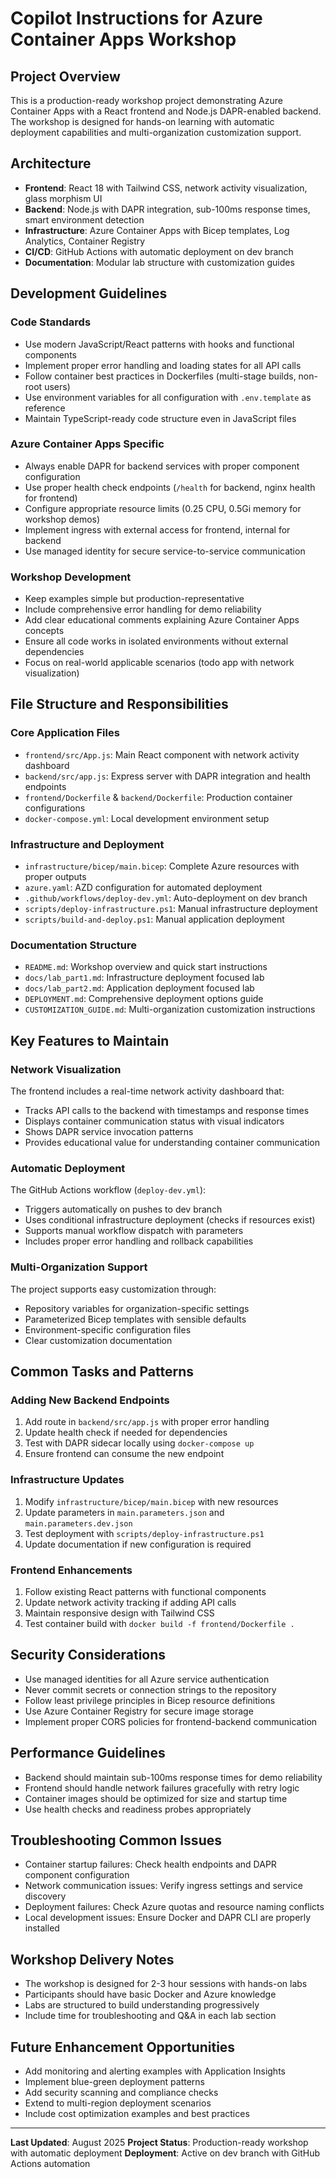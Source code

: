 # Copilot Instructions for Azure Container Apps Workshop

## Project Overview
This is a production-ready workshop project demonstrating Azure Container Apps with a React frontend and Node.js DAPR-enabled backend. The workshop is designed for hands-on learning with automatic deployment capabilities and multi-organization customization support.

## Architecture
- **Frontend**: React 18 with Tailwind CSS, network activity visualization, glass morphism UI
- **Backend**: Node.js with DAPR integration, sub-100ms response times, smart environment detection
- **Infrastructure**: Azure Container Apps with Bicep templates, Log Analytics, Container Registry
- **CI/CD**: GitHub Actions with automatic deployment on dev branch
- **Documentation**: Modular lab structure with customization guides

## Development Guidelines

### Code Standards
- Use modern JavaScript/React patterns with hooks and functional components
- Implement proper error handling and loading states for all API calls
- Follow container best practices in Dockerfiles (multi-stage builds, non-root users)
- Use environment variables for all configuration with `.env.template` as reference
- Maintain TypeScript-ready code structure even in JavaScript files

### Azure Container Apps Specific
- Always enable DAPR for backend services with proper component configuration
- Use proper health check endpoints (`/health` for backend, nginx health for frontend)
- Configure appropriate resource limits (0.25 CPU, 0.5Gi memory for workshop demos)
- Implement ingress with external access for frontend, internal for backend
- Use managed identity for secure service-to-service communication

### Workshop Development
- Keep examples simple but production-representative
- Include comprehensive error handling for demo reliability
- Add clear educational comments explaining Azure Container Apps concepts
- Ensure all code works in isolated environments without external dependencies
- Focus on real-world applicable scenarios (todo app with network visualization)

## File Structure and Responsibilities

### Core Application Files
- `frontend/src/App.js`: Main React component with network activity dashboard
- `backend/src/app.js`: Express server with DAPR integration and health endpoints
- `frontend/Dockerfile` & `backend/Dockerfile`: Production container configurations
- `docker-compose.yml`: Local development environment setup

### Infrastructure and Deployment
- `infrastructure/bicep/main.bicep`: Complete Azure resources with proper outputs
- `azure.yaml`: AZD configuration for automated deployment
- `.github/workflows/deploy-dev.yml`: Auto-deployment on dev branch
- `scripts/deploy-infrastructure.ps1`: Manual infrastructure deployment
- `scripts/build-and-deploy.ps1`: Manual application deployment

### Documentation Structure
- `README.md`: Workshop overview and quick start instructions
- `docs/lab_part1.md`: Infrastructure deployment focused lab
- `docs/lab_part2.md`: Application deployment focused lab
- `DEPLOYMENT.md`: Comprehensive deployment options guide
- `CUSTOMIZATION_GUIDE.md`: Multi-organization customization instructions

## Key Features to Maintain

### Network Visualization
The frontend includes a real-time network activity dashboard that:
- Tracks API calls to the backend with timestamps and response times
- Displays container communication status with visual indicators
- Shows DAPR service invocation patterns
- Provides educational value for understanding container communication

### Automatic Deployment
The GitHub Actions workflow (`deploy-dev.yml`):
- Triggers automatically on pushes to dev branch
- Uses conditional infrastructure deployment (checks if resources exist)
- Supports manual workflow dispatch with parameters
- Includes proper error handling and rollback capabilities

### Multi-Organization Support
The project supports easy customization through:
- Repository variables for organization-specific settings
- Parameterized Bicep templates with sensible defaults
- Environment-specific configuration files
- Clear customization documentation

## Common Tasks and Patterns

### Adding New Backend Endpoints
1. Add route in `backend/src/app.js` with proper error handling
2. Update health check if needed for dependencies
3. Test with DAPR sidecar locally using `docker-compose up`
4. Ensure frontend can consume the new endpoint

### Infrastructure Updates
1. Modify `infrastructure/bicep/main.bicep` with new resources
2. Update parameters in `main.parameters.json` and `main.parameters.dev.json`
3. Test deployment with `scripts/deploy-infrastructure.ps1`
4. Update documentation if new configuration is required

### Frontend Enhancements
1. Follow existing React patterns with functional components
2. Update network activity tracking if adding API calls
3. Maintain responsive design with Tailwind CSS
4. Test container build with `docker build -f frontend/Dockerfile .`

## Security Considerations
- Use managed identities for all Azure service authentication
- Never commit secrets or connection strings to the repository
- Follow least privilege principles in Bicep resource definitions
- Use Azure Container Registry for secure image storage
- Implement proper CORS policies for frontend-backend communication

## Performance Guidelines
- Backend should maintain sub-100ms response times for demo reliability
- Frontend should handle network failures gracefully with retry logic
- Container images should be optimized for size and startup time
- Use health checks and readiness probes appropriately

## Troubleshooting Common Issues
- Container startup failures: Check health endpoints and DAPR component configuration
- Network communication issues: Verify ingress settings and service discovery
- Deployment failures: Check Azure quotas and resource naming conflicts
- Local development issues: Ensure Docker and DAPR CLI are properly installed

## Workshop Delivery Notes
- The workshop is designed for 2-3 hour sessions with hands-on labs
- Participants should have basic Docker and Azure knowledge
- Labs are structured to build understanding progressively
- Include time for troubleshooting and Q&A in each lab section

## Future Enhancement Opportunities
- Add monitoring and alerting examples with Application Insights
- Implement blue-green deployment patterns
- Add security scanning and compliance checks
- Extend to multi-region deployment scenarios
- Include cost optimization examples and best practices

---

**Last Updated**: August 2025
**Project Status**: Production-ready workshop with automatic deployment
**Deployment**: Active on dev branch with GitHub Actions automation
